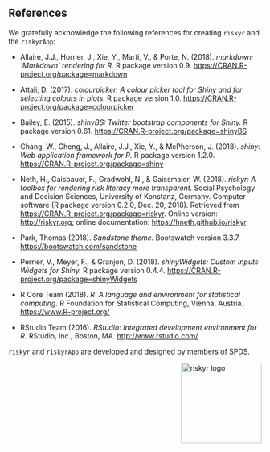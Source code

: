 
## References

We gratefully acknowledge the following references for creating `riskyr` and the `riskyrApp`:

- Allaire, J.J., Horner, J., Xie, Y., Marti, V., & Porte, N. (2018). *markdown: 'Markdown' rendering for R.* 
R package version 0.9. <https://CRAN.R-project.org/package=markdown>

- Attali, D. (2017). *colourpicker: A colour picker tool for Shiny and for selecting colours in plots.* 
R package version 1.0. <https://CRAN.R-project.org/package=colourpicker>

- Bailey, E. (2015). *shinyBS: Twitter bootstrap components for Shiny.* 
R package version 0.61. <https://CRAN.R-project.org/package=shinyBS>

- Chang, W., Cheng, J., Allaire, J.J., Xie, Y., & McPherson, J. (2018). *shiny: Web application framework for R.* 
R package version 1.2.0. <https://CRAN.R-project.org/package=shiny>

- Neth, H., Gaisbauer, F., Gradwohl, N., & Gaissmaier, W. (2018). *riskyr: A toolbox for rendering risk literacy more transparent.* 
Social Psychology and Decision Sciences, University of Konstanz, Germany. 
Computer software (R package version 0.2.0, Dec. 20, 2018). 
Retrieved from <https://CRAN.R-project.org/package=riskyr>. 
Online version: <http://riskyr.org>; 
online documentation: <https://hneth.github.io/riskyr>.

- Park, Thomas (2018). *Sandstone theme.* 
Bootswatch version 3.3.7. <https://bootswatch.com/sandstone>

- Perrier, V., Meyer, F., & Granjon, D. (2018). *shinyWidgets: Custom Inputs Widgets for Shiny.* R package version 0.4.4. <https://CRAN.R-project.org/package=shinyWidgets>

- R Core Team (2018). *R: A language and environment for statistical computing.* 
R Foundation for Statistical Computing, Vienna, Austria. <https://www.R-project.org/>

- RStudio Team (2016). *RStudio: Integrated development environment for R.* 
RStudio, Inc., Boston, MA. <http://www.rstudio.com/>


<!-- riskyr ref: --> 

`riskyr` and `riskyrApp` are developed and designed by members of [SPDS](https://www.spds.uni-konstanz.de/).

<!-- riskyr logo: -->  

<a href = "https://github.com/hneth/riskyr">
<img src = "../www/riskyr_cube_s.png" alt = "riskyr logo" title = "riskyr" width = "160px" align = "right" style = "float:right; border:20; width:160px;"/>
</a>

<!-- eof. --> 

